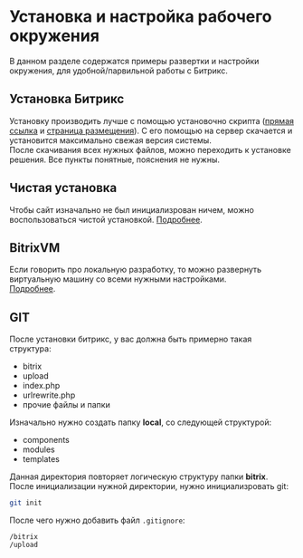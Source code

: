 # Установка и настройка рабочего окружения

В данном разделе содержатся примеры развертки и настройки окружения, для удобной/парвильной работы с Битрикс.

## Установка Битрикс

Установку производить лучше с помощью установочно скрипта ([прямая ссылка](https://www.1c-bitrix.ru/download/scripts/bitrixsetup.php) и [страница размещения](https://www.1c-bitrix.ru/download/cms.php)).
С его помощью на сервер скачается и установится максимально свежая версия системы.  
После скачивания всех нужных файлов, можно переходить к установке решения.
Все пункты понятные, пояснения не нужны.

## Чистая установка

Чтобы сайт изначально не был инициализрован ничем, можно воспользоваться чистой установкой.
[Подробнее](https://www.1c-bitrix.ru/products/cms/demo.php#tab-dev-link).

## BitrixVM

Если говорить про локальную разработку, то можно развернуть виртуальную машину со всеми нужными настройками.  
[Подробнее](https://dev.1c-bitrix.ru/learning/course/index.php?COURSE_ID=37).

## GIT

После установки битрикс, у вас должна быть примерно такая структура:
- bitrix
- upload
- index.php
- urlrewrite.php
- прочие файлы и папки

Изначально нужно создать папку **local**, со следующей структурой:
- components
- modules
- templates

Данная директория повторяет логическую структуру папки **bitrix**.  
После инициализации нужной директории, нужно инициализровать git:
```bash
git init
```

После чего нужно добавить файл `.gitignore`:
```
/bitrix
/upload
```
